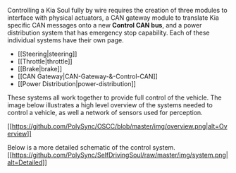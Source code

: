 Controlling a Kia Soul fully by wire requires the creation of three modules to interface with physical actuators, a CAN gateway module to translate Kia specific CAN messages onto a new **Control CAN bus**, and a power distribution system that has emergency stop capability. Each of these individual systems have their own page.

- [[Steering|steering]]
- [[Throttle|throttle]]
- [[Brake|brake]]
- [[CAN Gateway|CAN-Gateway-&-Control-CAN]]
- [[Power Distribution|power-distribution]]

These systems all work together to provide full control of the vehicle. The image below illustrates a high level overview of the systems needed to control a vehicle, as well a network of sensors used for perception.

[[https://github.com/PolySync/OSCC/blob/master/img/overview.png|alt=Overview]]




Below is a more detailed schematic of the control system. 
<a href="https://github.com/PolySync/SelfDrivingSoul/raw/master/img/system.png">[[https://github.com/PolySync/SelfDrivingSoul/raw/master/img/system.png|alt=Detailed]]</a>